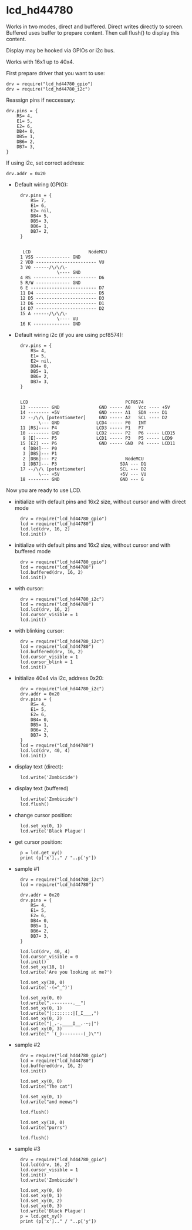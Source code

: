 # lcd_hd44780

Works in two modes, direct and buffered. Direct writes directly to screen. Buffered uses buffer to prepare content. 
 Then call flush() to display this content.
  
Display may be hooked via GPIOs or i2c bus.  

Works with 16x1 up to 40x4.

First prepare driver that you want to use:
    
    drv = require("lcd_hd44780_gpio")
    drv = require("lcd_hd44780_i2c")
    
Reassign pins if neccessary:

    drv.pins = {
        RS= 4,
        E1= 5,
        E2= 6,
        DB4= 0,
        DB5= 1,
        DB6= 2,
        DB7= 3,
    }

If using i2c, set correct address:

    drv.addr = 0x20

- Default wiring (GPIO):

        drv.pins = {
            RS= 7,
            E1= 6,
            E2= nil,
            DB4= 5,
            DB5= 3,
            DB6= 1,
            DB7= 2,
        }
        
        
         LCD                      NodeMCU
        1 VSS ------------- GND
        2 VDD ----------------------- VU 
        3 V0 ------/\/\/\-
                      \---- GND
        4 RS ------------------------ D6
        5 R/W ------------- GND
        6 E ------------------------- D7
        11 D4 ----------------------- D5
        12 D5 ----------------------- D3
        13 D6 ----------------------- D1
        14 D7 ----------------------- D2
        15 A ------/\/\/\-
                      \---- VU
        16 K -------------- GND


- Default wiring i2c (if you are using pcf8574):

        drv.pins = {
            RS= 4,
            E1= 5,
            E2= nil,
            DB4= 0,
            DB5= 1,
            DB6= 2,
            DB7= 3,
        }


        LCD                                     PCF8574                    
        13 -------- GND               GND ----- A0   Vcc ---- +5V            
        14 -------- +5V               GND ----- A1   SDA ---- D1         
        12 --/\/\ [potentiometer]     GND ----- A2   SCL ---- D2         
               \--- GND              LCD4 ----- P0   INT                 
        11 [RS]---- P4               LCD3 ----- P1   P7
        10 -------- GND              LCD2 ----- P2   P6 ----- LCD15
         9 [E]----- P5               LCD1 ----- P3   P5 ----- LCD9
        15 [E2] --- P6                GND ----- GND  P4 ----- LCD11
         4 [DB4]--- P0
         3 [DB5]--- P1
         2 [DB6]--- P2                          NodeMCU
         1 [DB7]--- P3                        SDA --- D1 
        17 --/\/\ [potentiometer]             SCL --- D2
               \--- +5V                       +5V --- VU
        18 -------- GND                       GND --- G
        
Now you are ready to use LCD.

- initialize with default pins and 16x2 size, without cursor and with direct mode

        drv = require("lcd_hd44780_gpio")
        lcd = require("lcd_hd44780")
        lcd.lcd(drv, 16, 2)
        lcd.init()

- initialize with default pins and 16x2 size, without cursor and with buffered mode

        drv = require("lcd_hd44780_gpio")
        lcd = require("lcd_hd44780")
        lcd.buffered(drv, 16, 2)
        lcd.init()
        
- with cursor:

        drv = require("lcd_hd44780_i2c")
        lcd = require("lcd_hd44780")
        lcd.lcd(drv, 16, 2)
        lcd.cursor_visible = 1
        lcd.init()

- with blinking cursor:

        drv = require("lcd_hd44780_i2c")
        lcd = require("lcd_hd44780")
        lcd.buffered(drv, 16, 2)
        lcd.cursor_visible = 1
        lcd.cursor_blink = 1
        lcd.init()

- initialize 40x4 via i2c, address 0x20:
          
        drv = require("lcd_hd44780_i2c")
        drv.addr = 0x20
        drv.pins = {
            RS= 4,
            E1= 5,
            E2= 6,
            DB4= 0,
            DB5= 1,
            DB6= 2,
            DB7= 3,
        }
        lcd = require("lcd_hd44780")
        lcd.lcd(drv, 40, 4)
        lcd.init()
          
- display text (direct):
          
        lcd.write('Zombicide')

- display text (buffered)

        lcd.write('Zombicide')
        lcd.flush()

- change cursor position:
        
        lcd.set_xy(0, 1)
        lcd.write('Black Plague')
        
- get cursor position:
        
        p = lcd.get_xy()
        print (p['x'].." / "..p['y'])
        
        
- sample #1
        
        drv = require("lcd_hd44780_i2c")
        lcd = require("lcd_hd44780")
        
        drv.addr = 0x20
        drv.pins = {
            RS= 4,
            E1= 5,
            E2= 6,
            DB4= 0,
            DB5= 1,
            DB6= 2,
            DB7= 3,
        }
        
        lcd.lcd(drv, 40, 4)
        lcd.cursor_visible = 0
        lcd.init()
        lcd.set_xy(18, 1)
        lcd.write('Are you looking at me?')
        
        lcd.set_xy(30, 0)
        lcd.write('-(=^_^)')
        
        lcd.set_xy(0, 0)
        lcd.write(".--------.__")
        lcd.set_xy(0, 1)
        lcd.write("|::::::::|[_I___,")
        lcd.set_xy(0, 2)
        lcd.write("|_.-.____I__.-~;|")
        lcd.set_xy(0, 3)
        lcd.write(" `(_)--------(_)\"")

- sample #2

        drv = require("lcd_hd44780_gpio")
        lcd = require("lcd_hd44780")
        lcd.buffered(drv, 16, 2)
        lcd.init()
        
        lcd.set_xy(0, 0)
        lcd.write("The cat")
        
        lcd.set_xy(0, 1)
        lcd.write("and meows")
        
        lcd.flush()
        
        lcd.set_xy(10, 0)
        lcd.write("purrs")
        
        lcd.flush()

- sample #3

        drv = require("lcd_hd44780_gpio")
        lcd.lcd(drv, 16, 2)
        lcd.cursor_visible = 1
        lcd.init()
        lcd.write('Zombicide')
        
        lcd.set_xy(0, 0)
        lcd.set_xy(0, 1)
        lcd.set_xy(0, 2)
        lcd.set_xy(0, 3)
        lcd.write('Black Plague')
        p = lcd.get_xy()
        print (p['x'].." / "..p['y'])
        
        